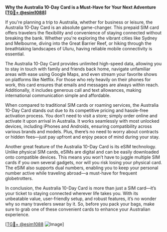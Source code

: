 **Why the Australia 10-Day Card is a Must-Have for Your Next Adventure [[TG💪+ @esim1088](https://t.me/s/esim1088)]**

If you're planning a trip to Australia, whether for business or leisure, the Australia 10-Day Card is an absolute game-changer. This prepaid SIM card offers travelers the flexibility and convenience of staying connected without breaking the bank. Whether you're exploring the vibrant cities like Sydney and Melbourne, diving into the Great Barrier Reef, or hiking through the breathtaking landscapes of Uluru, having reliable mobile connectivity is essential.

The Australia 10-Day Card provides unlimited high-speed data, allowing you to stay in touch with family and friends back home, navigate unfamiliar areas with ease using Google Maps, and even stream your favorite shows on platforms like Netflix. For those who rely heavily on their phones for work, this card ensures that emails and messages are always within reach. Additionally, it includes generous call and text allowances, making international communication simple and affordable.

When compared to traditional SIM cards or roaming services, the Australia 10-Day Card stands out due to its competitive pricing and hassle-free activation process. You don’t need to visit a store; simply order online and activate it upon arrival in Australia. It works seamlessly with most unlocked devices, including iPhones and Androids, ensuring compatibility across various brands and models. Plus, there’s no need to worry about contracts or hidden fees—just pay upfront and enjoy peace of mind during your stay.

Another great feature of the Australia 10-Day Card is its eSIM technology. Unlike physical SIM cards, eSIMs are digital and can be easily downloaded onto compatible devices. This means you won’t have to juggle multiple SIM cards if you own several gadgets, nor will you risk losing your physical card. The eSIM also supports dual numbers, enabling you to keep your personal number active while traveling abroad—a must-have for frequent globetrotters.

In conclusion, the Australia 10-Day Card is more than just a SIM card—it’s your ticket to staying connected wherever life takes you. With its unbeatable value, user-friendly setup, and robust features, it’s no wonder why so many travelers swear by it. So, before you pack your bags, make sure to grab one of these convenient cards to enhance your Australian experience. 

[[TG💪+ @esim1088](https://t.me/s/esim1088) ![Image](https://i.postimg.cc/Y0z9fWf4/image.png)]